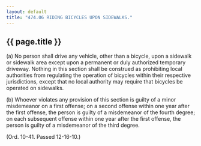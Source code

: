 ```yaml
---
layout: default 
title: "474.06 RIDING BICYCLES UPON SIDEWALKS."
---
```


{{ page.title }}
----------------

​(a) No person shall drive any vehicle, other than a bicycle, upon a
sidewalk or sidewalk area except upon a permanent or duly authorized
temporary driveway. Nothing in this section shall be construed as
prohibiting local authorities from regulating the operation of bicycles
within their respective jurisdictions, except that no local authority
may require that bicycles be operated on sidewalks.

​(b) Whoever violates any provision of this section is guilty of a minor
misdemeanor on a first offense; on a second offense within one year
after the first offense, the person is guilty of a misdemeanor of the
fourth degree; on each subsequent offense within one year after the
first offense, the person is guilty of a misdemeanor of the third
degree.

(Ord. 10-41. Passed 12-16-10.)
